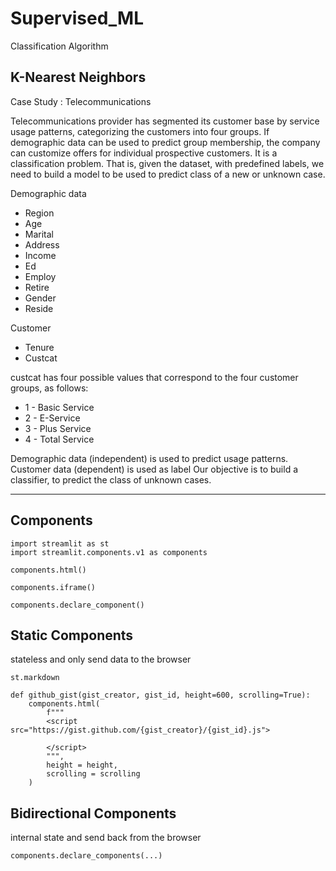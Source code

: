 




# Supervised_ML
Classification Algorithm

## K-Nearest Neighbors

Case Study : Telecommunications 

Telecommunications provider has segmented its customer base by service usage patterns, categorizing the customers into four groups. If demographic data can be used to predict group membership, the company can customize offers for individual prospective customers. It is a classification problem. That is, given the dataset, with predefined labels, we need to build a model to be used to predict class of a new or unknown case.

Demographic data

* Region
* Age
* Marital
* Address
* Income
* Ed
* Employ
* Retire
* Gender
* Reside

Customer 

* Tenure
* Custcat

custcat has four possible values that correspond to the four customer groups, as follows: 
* 1 - Basic Service 
* 2 - E-Service 
* 3 - Plus Service 
* 4 - Total Service
  
Demographic data (independent) is used to predict usage patterns.
Customer data (dependent) is used as label
Our objective is to build a classifier, to predict the class of unknown cases. 

---

## Components

```
import streamlit as st 
import streamlit.components.v1 as components

components.html()

components.iframe()

components.declare_component()
```

## Static Components
stateless and only send data to the browser

```st.markdown```

```
def github_gist(gist_creator, gist_id, height=600, scrolling=True):
    components.html(
        f"""
        <script src="https://gist.github.com/{gist_creator}/{gist_id}.js">

        </script>
        """,
        height = height,
        scrolling = scrolling
    )
```

## Bidirectional Components 
internal state and send back from the browser 

```components.declare_components(...)```

